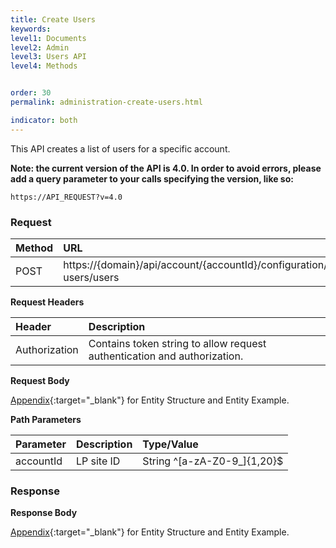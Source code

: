 ```yaml
---
title: Create Users
keywords:
level1: Documents
level2: Admin
level3: Users API
level4: Methods


order: 30
permalink: administration-create-users.html

indicator: both
---
```


This API creates a list of users for a specific account.

**Note: the current version of the API is 4.0. In order to avoid errors, please add a query parameter to your calls specifying the version, like so:**

```
https://API_REQUEST?v=4.0
```

### Request

 |Method|      URL|  
 |:--------  |:---  |
 |POST|  https://{domain}/api/account/{accountId}/configuration/le-users/users  |

**Request Headers**

 |Header         |Description  |
 |:------|        :--------  |
 |Authorization|  Contains token string to allow request authentication and authorization.  |

**Request Body**

[Appendix](administration-users-appendix.html){:target="_blank"} for Entity Structure and Entity Example.

**Path Parameters**

 |Parameter|  Description|  Type/Value |
 |:------    |:--------    |:--------|
 |accountId|  LP site ID|   String ^[a-zA-Z0-9_]{1,20}$|

### Response

**Response Body**

[Appendix](administration-users-appendix.html){:target="_blank"} for Entity Structure and Entity Example.
